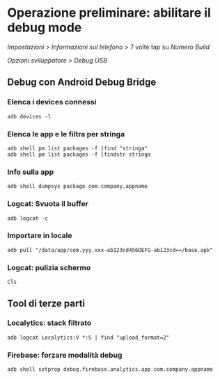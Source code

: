 # Operazione preliminare: abilitare il debug mode
*Impostazioni* > *Informazioni sul telefono* > 7 volte tap su *Numero Build*

*Opzioni sviluppatore* > *Debug USB*

## Debug con Android Debug Bridge

### Elenca i devices connessi
```
adb devices -l
```

### Elenca le app e le filtra per stringa
```
adb shell pm list packages -f |find "stringa"
adb shell pm list packages -f |findstr stringa
```
### Info sulla app
```
adb shell dumpsys package com.company.appname
```

### Logcat: Svuota il buffer
```
adb logcat -c
```
### Importare in locale
```
adb pull "/data/app/com.yyy.xxx-ab123cd456DEFG-ab123cd==/base.apk"
```
### Logcat: pulizia schermo
```
Cls
```
## Tool di terze parti
### Localytics: stack filtrato
```
adb logcat Localytics:V *:S | find "upload_format=2"
```
 
### Firebase: forzare modalità debug
```
adb shell setprop debug.firebase.analytics.app com.company.appname
```
